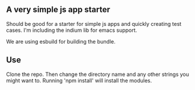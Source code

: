 ## A very simple js app starter

Should be good for a starter for simple js apps and quickly creating test cases.
I'm including the indium lib for emacs support.

We are using esbuild for building the bundle.
 
## Use

Clone the repo. 
Then change the directory name and any other strings you might want to.
Running 'npm install' will install the modules.

